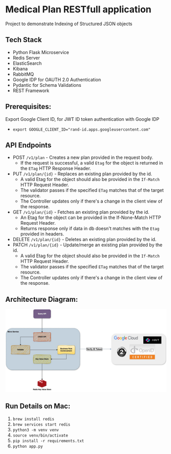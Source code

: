 # Medical Plan RESTfull application

Project to demonstrate Indexing of Structured JSON objects

## Tech Stack
- Python Flask Microservice
- Redis Server
- ElasticSearch
- Kibana
- RabbitMQ
- Google IDP for OAUTH 2.0 Authentication
- Pydantic for Schema Validations
- REST Framework

## Prerequisites:
Export Google Client ID, for JWT ID token authentication with Google IDP
  - `export GOOGLE_CLIENT_ID="rand-id.apps.googleusercontent.com"`

## API Endpoints
- POST `/v1/plan` - Creates a new plan provided in the request body.
  - If the request is successful, a valid `Etag` for the object is returned in the `ETag` HTTP Response Header.
- PUT `/v1/plan/{id}` - Replaces an existing plan provided by the id.
  - A valid Etag for the object should also be provided in the `If-Match` HTTP Request Header.
  - The validator passes if the specified `ETag` matches that of the target resource.
  - The Controller updates only if there's a change in the client view of the response.
- GET `/v1/plan/{id}` - Fetches an existing plan provided by the id.
  - An Etag for the object can be provided in the If-None-Match HTTP Request Header.
  - Returns response only if data in db doesn't matches with the `Etag` provided in headers.
- DELETE `/v1/plan/{id}` - Deletes an existing plan provided by the id.
- PATCH `/v1/plan/{id}` - Update/merge an existing plan provided by the id.
  - A valid Etag for the object should also be provided in the `If-Match` HTTP Request Header.
  - The validator passes if the specified `ETag` matches that of the target resource.
  - The Controller updates only if there's a change in the client view of the response.

## Architecture Diagram:
![architecture.jpg](./data/architecture.jpg)


## Run Details on Mac:
1. `brew install redis`
2. `brew services start redis`
3. `python3 -m venv venv`
4. `source venv/bin/activate`
5. `pip install -r requirements.txt`
6. `python app.py`
